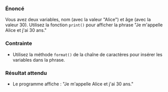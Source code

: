 ### Énoncé

Vous avez deux variables, nom (avec la valeur "Alice") et âge (avec la valeur 30). Utilisez la fonction ```print()``` pour afficher la phrase "Je m'appelle Alice et j'ai 30 ans."

### Contrainte

- Utilisez la méthode ```format()``` de la chaîne de caractères pour insérer les variables dans la phrase.

### Résultat attendu

- Le programme affiche : "Je m'appelle Alice et j'ai 30 ans."
